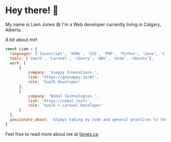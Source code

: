 # Hey there! 👋
<p>
My name is Liam Jones 😄  
I'm a Web developer currently living in Calgary, Alberta.
</p>


A bit about me!
```javascript
const Liam = {
  languages: ['Javascript', 'HTML', 'CSS', 'PHP', 'Python', 'Java', 'C'],
  tools: ['VueJS', 'Laravel', 'JQuery', 'AWS', 'Atom', 'Ubuntu'],
  work: [
      {
          company: 'Snappy Innovations.',
          link: 'https://gosnappy.io/#/',
          role: 'VueJS Developer'
      },
      {
          company: 'Nobal Technologies.',
          link: 'https://nobal.tech/',
          role: 'VueJS + Laravel Developer'
      }
  ],
  passionate_about: 'Always taking my code and general practices to the next level'
}
```

<p>
   Feel free to read more about me at <a href="https://ljones.ca" target="_blank"> ljones.ca </a>
</p>
